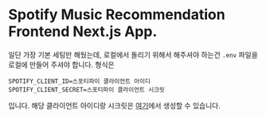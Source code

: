 # Spotify Music Recommendation Frontend Next.js App.

일단 가장 기본 세팅만 해뒀는데, 로컬에서 돌리기 위해서 해주셔야 하는건
`.env` 파일을 로컬에 만들어 주셔야 합니다.
형식은

```text
SPOTIFY_CLIENT_ID=스포티파이 클라이언트 아이디
SPOTIFY_CLIENT_SECRET=스포티파이 클라이언트 시크릿
```

입니다. 해당 클라이언트 아이디랑 시크릿은 [여기](https://developer.spotify.com/dashboard/applications)에서 생성할 수 있습니다.
